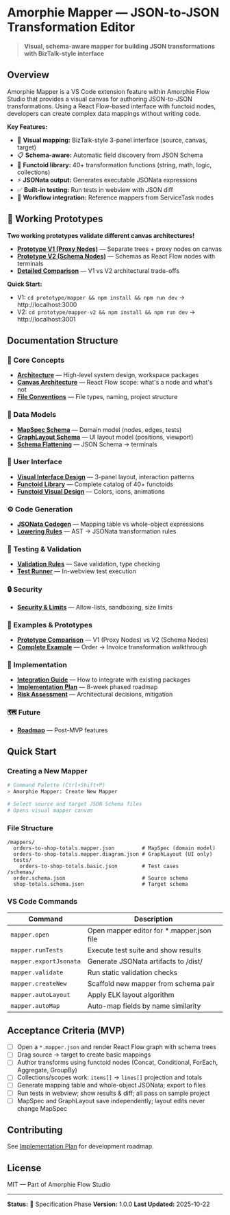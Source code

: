 # Amorphie Mapper — JSON-to-JSON Transformation Editor

> **Visual, schema-aware mapper for building JSON transformations with BizTalk-style interface**

## Overview

Amorphie Mapper is a VS Code extension feature within Amorphie Flow Studio that provides a visual canvas for authoring JSON-to-JSON transformations. Using a React Flow-based interface with functoid nodes, developers can create complex data mappings without writing code.

**Key Features:**

- 🎨 **Visual mapping:** BizTalk-style 3-panel interface (source, canvas, target)
- 📋 **Schema-aware:** Automatic field discovery from JSON Schema
- 🧩 **Functoid library:** 40+ transformation functions (string, math, logic, collections)
- ⚡ **JSONata output:** Generates executable JSONata expressions
- ✅ **Built-in testing:** Run tests in webview with JSON diff
- 🔄 **Workflow integration:** Reference mappers from ServiceTask nodes

## 🎯 Working Prototypes

**Two working prototypes validate different canvas architectures!**

- **[Prototype V1 (Proxy Nodes)](./00-prototype.md)** — Separate trees + proxy nodes on canvas
- **[Prototype V2 (Schema Nodes)](./14-prototype-comparison.md)** — Schemas as React Flow nodes with terminals
- **[Detailed Comparison](./14-prototype-comparison.md)** — V1 vs V2 architectural trade-offs

**Quick Start:**
- V1: `cd prototype/mapper && npm install && npm run dev` → http://localhost:3000
- V2: `cd prototype/mapper-v2 && npm install && npm run dev` → http://localhost:3001

## Documentation Structure

### 📖 Core Concepts

- **[Architecture](./01-architecture.md)** — High-level system design, workspace packages
- **[Canvas Architecture](./02-canvas-architecture.md)** — React Flow scope: what's a node and what's not
- **[File Conventions](./03-file-conventions.md)** — File types, naming, project structure

### 📐 Data Models

- **[MapSpec Schema](./04-mapspec-schema.md)** — Domain model (nodes, edges, tests)
- **[GraphLayout Schema](./05-graphlayout-schema.md)** — UI layout model (positions, viewport)
- **[Schema Flattening](./06-schema-flattening.md)** — JSON Schema → terminals

### 🎨 User Interface

- **[Visual Interface Design](./07-ui-design.md)** — 3-panel layout, interaction patterns
- **[Functoid Library](./08-functoid-library.md)** — Complete catalog of 40+ functoids
- **[Functoid Visual Design](./09-functoid-visuals.md)** — Colors, icons, animations

### ⚙️ Code Generation

- **[JSONata Codegen](./10-jsonata-codegen.md)** — Mapping table vs whole-object expressions
- **[Lowering Rules](./11-lowering-rules.md)** — AST → JSONata transformation rules

### 🧪 Testing & Validation

- **[Validation Rules](./12-validation.md)** — Save validation, type checking
- **[Test Runner](./13-test-runner.md)** — In-webview test execution

### 🔒 Security

- **[Security & Limits](./14-security.md)** — Allow-lists, sandboxing, size limits

### 📝 Examples & Prototypes

- **[Prototype Comparison](./14-prototype-comparison.md)** — V1 (Proxy Nodes) vs V2 (Schema Nodes)
- **[Complete Example](./15-example-order-invoice.md)** — Order → Invoice transformation walkthrough

### 🚀 Implementation

- **[Integration Guide](./16-integration.md)** — How to integrate with existing packages
- **[Implementation Plan](./17-implementation-plan.md)** — 8-week phased roadmap
- **[Risk Assessment](./18-risk-assessment.md)** — Architectural decisions, mitigation

### 🗺️ Future

- **[Roadmap](./19-roadmap.md)** — Post-MVP features

## Quick Start

### Creating a New Mapper

```bash
# Command Palette (Ctrl+Shift+P)
> Amorphie Mapper: Create New Mapper

# Select source and target JSON Schema files
# Opens visual mapper canvas
```

### File Structure

```
/mappers/
  orders-to-shop-totals.mapper.json         # MapSpec (domain model)
  orders-to-shop-totals.mapper.diagram.json # GraphLayout (UI only)
  tests/
    orders-to-shop-totals.basic.json        # Test cases
/schemas/
  order.schema.json                         # Source schema
  shop-totals.schema.json                   # Target schema
```

### VS Code Commands

| Command | Description |
|---------|-------------|
| `mapper.open` | Open mapper editor for *.mapper.json file |
| `mapper.runTests` | Execute test suite and show results |
| `mapper.exportJsonata` | Generate JSONata artifacts to /dist/ |
| `mapper.validate` | Run static validation checks |
| `mapper.createNew` | Scaffold new mapper from schema pair |
| `mapper.autoLayout` | Apply ELK layout algorithm |
| `mapper.autoMap` | Auto-map fields by name similarity |

## Acceptance Criteria (MVP)

- [ ] Open a `*.mapper.json` and render React Flow graph with schema trees
- [ ] Drag source → target to create basic mappings
- [ ] Author transforms using functoid nodes (Concat, Conditional, ForEach, Aggregate, GroupBy)
- [ ] Collections/scopes work: `items[]` → `lines[]` projection and totals
- [ ] Generate mapping table and whole-object JSONata; export to files
- [ ] Run tests in webview; show results & diff; all pass on sample project
- [ ] MapSpec and GraphLayout save independently; layout edits never change MapSpec

## Contributing

See [Implementation Plan](./16-implementation-plan.md) for development roadmap.

## License

MIT — Part of Amorphie Flow Studio

---

**Status:** 📝 Specification Phase
**Version:** 1.0.0
**Last Updated:** 2025-10-22
